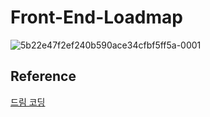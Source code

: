 # Front-End-Loadmap

![5b22e47f2ef240b590ace34cfbf5ff5a-0001](https://user-images.githubusercontent.com/35194820/148670988-a2c6f6a0-4e58-4ab2-aed8-9d1ed8e73080.jpg)

## Reference

[드림 코딩](https://academy.dream-coding.com/courses/web-roadmap)
